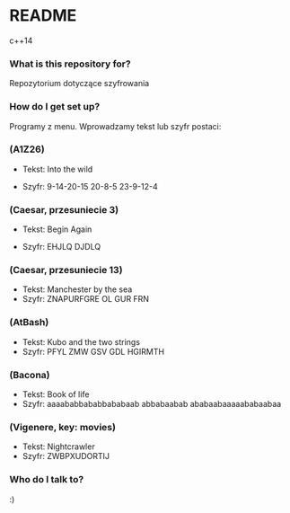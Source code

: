 # README #
c++14

### What is this repository for? ###

Repozytorium dotyczące szyfrowania

### How do I get set up? ###

Programy z menu. Wprowadzamy tekst lub szyfr postaci:

### (A1Z26) ###

* Tekst: Into the wild 

* Szyfr: 9-14-20-15 20-8-5 23-9-12-4

### (Caesar, przesuniecie 3) ###

* Tekst: Begin Again 

* Szyfr: EHJLQ DJDLQ

### (Caesar, przesuniecie 13) ###
* Tekst: Manchester by the sea 
* Szyfr: ZNAPURFGRE OL GUR FRN


### (AtBash) ###
* Tekst: Kubo and the two strings 
* Szyfr: PFYL ZMW GSV GDL HGIRMTH

### (Bacona) ###
* Tekst: Book of life 
* Szyfr: aaaababbababbababaab abbabaabab ababaabaaaaababaabaa

### (Vigenere, key: movies) ###

* Tekst: Nightcrawler 
* Szyfr: ZWBPXUDORTIJ 

### Who do I talk to? ###

:)